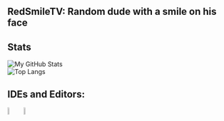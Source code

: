 ## RedSmileTV: Random dude with a smile on his face

## Stats
![My GitHub Stats](https://github-readme-stats.vercel.app/api?username=redsmiletv&show_icons=true&theme=darcula) <br />
![Top Langs](https://github-readme-stats.vercel.app/api/top-langs/?username=redsmiletv&layout=compact&theme=darcula)




<!--
  #### Languages:
  <img src="https://raw.githubusercontent.com/yurijserrano/Github-Profile-Readme-Logos/master/programming%20languages/java.svg" width=8% align="left">	
  <img src="https://raw.githubusercontent.com/yurijserrano/Github-Profile-Readme-Logos/master/programming%20languages/rust.svg" width=8%>
-->

  ## IDEs and Editors:
  <img src="https://raw.githubusercontent.com/yurijserrano/Github-Profile-Readme-Logos/master/text%20editors/vscode.svg" width=6.5% align="left">
  <img src="https://raw.githubusercontent.com/yurijserrano/Github-Profile-Readme-Logos/master/ides/intellij.svg" width=6.5%>
